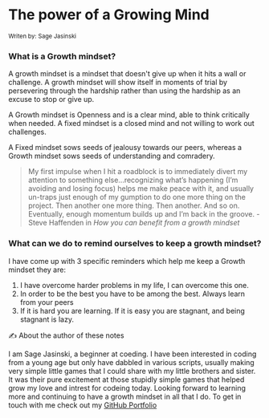# The power of a Growing Mind
<sub> Writen by: Sage Jasinski </sub>
### What is a Growth mindset?
  A growth mindset is a mindset that doesn't give up when it hits a wall or challenge. A growth mindset will show itself in moments of trial by persevering through the hardship rather than using the hardship as an excuse to stop or give up.
  
  A Growth mindset is Openness and is a clear mind, able to think critically when needed. A fixed mindset is a closed mind and not willing to work out challenges.
  
  A Fixed mindset sows seeds of jealousy towards our peers, whereas a Growth mindset sows seeds of understanding and comradery.
  
> My first impulse when I hit a roadblock is to immediately divert my attention to something else...recognizing what’s happening (I’m avoiding and losing focus) helps me make peace with it, and usually un-traps just enough of my gumption to do one more thing on the project. Then another one more thing. Then another. And so on. Eventually, enough momentum builds up and I’m back in the groove. - Steve Haffenden in *How you can benefit from a growth mindset*

### What can we do to remind ourselves to keep a growth mindset?
I have come up with 3 specific reminders which help me keep a Growth mindset
they are:
1. I have overcome harder problems in my life, I can overcome this one.
2. In order to be the best you have to be among the best. Always learn from your peers
3. If it is hard you are learning. If it is easy you are stagnant, and being stagnant is lazy.

:writing_hand: About the author of these notes

I am Sage Jasinski, a beginner at coeding. I have been interested in coding from a young age but only have dabbled in various scripts, usually making very simple little games that I could share with my little brothers and sister. It was their pure excitement at those stupidly simple games that helped grow my love and intrest for codeing today. Looking forward to learning more and continuing to have a growth mindset in all that I do. To get in touch with me check out my [GitHub Portfolio](https://github.com/SageJasinski)
